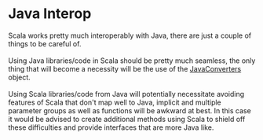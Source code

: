 Java Interop
============

Scala works pretty much interoperably with Java, there are just a couple of things to be careful of.
<br/>
<br/>
Using Java libraries/code in Scala should be pretty much seamless, the only thing that will become a necessity will be the use of the [JavaConverters](http://www.scala-lang.org/api/current/scala/collection/JavaConverters\$.html) object.
<br/>
<br/>
Using Scala libraries/code from Java will potentially necessitate avoiding features of Scala that don't map well to Java, implicit and multiple parameter groups as well as functions will be awkward at best. In this case it would be advised to create additional methods using Scala to shield off these difficulties and provide interfaces that are more Java like.
